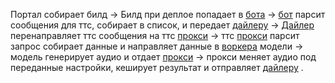 
Портал собирает билд
-> Билд при деплое попадает в [бота](https://gitlab.prod.kvint.io/kvint-core/kvint-bot)
-> [бот](https://gitlab.prod.kvint.io/kvint-core/kvint-bot) парсит сообщения для ттс, собирает в список, и передает [дайлеру](https://gitlab.prod.kvint.io/kvint-core/kvint-dialer-go)
-> [Дайлер](https://gitlab.prod.kvint.io/kvint-core/kvint-dialer-go) перенаправляет ттс сообщения на ттс [прокси](https://gitlab.prod.kvint.io/yrasiq/tts-proxy) -> ттс [прокси](https://gitlab.prod.kvint.io/yrasiq/tts-proxy) парсит запрос собирает данные и направляет данные в [воркера](https://gitlab.prod.kvint.io/yrasiq/oratio-runner) модели -> модель генерирует аудио и отдает [прокси](https://gitlab.prod.kvint.io/yrasiq/tts-proxy) -> прокси меняет аудио под переданные настройки, кеширует результат и отправляет [дайлеру](https://gitlab.prod.kvint.io/kvint-core/kvint-dialer-go) .